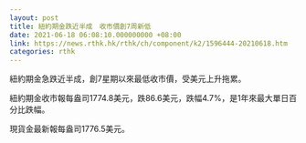 ```yaml
---
layout: post
title: 紐約期金跌近半成　收市價創7周新低
date: 2021-06-18 06:08:10.000000000 +08:00
link: https://news.rthk.hk/rthk/ch/component/k2/1596444-20210618.htm
categories: rthk
---
```


紐約期金急跌近半成，創7星期以來最低收市價，受美元上升拖累。

紐約期金收市報每盎司1774.8美元，跌86.6美元，跌幅4.7%，是1年來最大單日百分比跌幅。

現貨金最新報每盎司1776.5美元。
